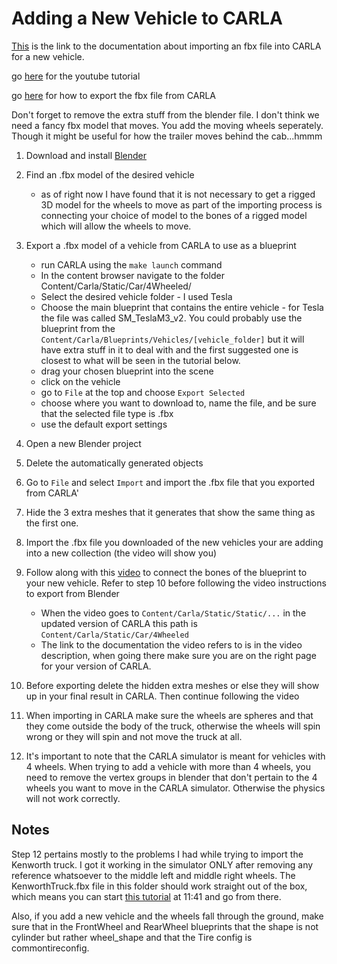 # Adding a New Vehicle to CARLA
[This](https://carla.readthedocs.io/en/0.9.14/tuto_content_authoring_vehicles/) 
is the link to the documentation about importing an fbx file into CARLA for a 
new vehicle.

go [here](https://www.youtube.com/watch?v=0F3ugwkISGk) for the youtube tutorial

go [here](https://forums.unrealengine.com/t/export-fbx-from-ue4/374740/2) for 
how to export the fbx file from CARLA

Don't forget to remove the extra stuff from the blender file.
I don't think we need a fancy fbx model that moves. You add the moving wheels 
seperately. Though it might be useful for how the trailer moves behind the 
cab...hmmm

1. Download and install [Blender](https://www.blender.org/download/)
2. Find an .fbx model of the desired vehicle
    - as of right now I have found that it is not necessary to get a rigged 
    3D model for the wheels to move as part of the importing process is 
    connecting your choice of model to the bones of a rigged model which will 
    allow the wheels to move.
3. Export a .fbx model of a vehicle from CARLA to use as a blueprint
    - run CARLA using the `make launch` command
    - In the content browser navigate to the folder 
    Content/Carla/Static/Car/4Wheeled/
    - Select the desired vehicle folder - I used Tesla
    - Choose the main blueprint that contains the entire vehicle - for Tesla 
    the file was called SM_TeslaM3_v2. You could probably use the blueprint 
    from the `Content/Carla/Blueprints/Vehicles/[vehicle_folder]` but it will 
    have extra stuff in it to deal with and the first suggested one is closest 
    to what will be seen in the tutorial below.
    - drag your chosen blueprint into the scene
    - click on the vehicle
    - go to `File` at the top and choose `Export Selected`
    - choose where you want to download to, name the file, and be sure that 
    the selected file type is .fbx
    - use the default export settings
4. Open a new Blender project
5. Delete the automatically generated objects
6. Go to `File` and select `Import` and import the .fbx file that you exported 
from CARLA'
7. Hide the 3 extra meshes that it generates that show the same thing as the 
first one.
8. Import the .fbx file you downloaded of the new vehicles your are adding 
into a new collection (the video will show you)
9. Follow along with this [video](https://www.youtube.com/watch?v=0F3ugwkISGk) 
to connect the bones of the blueprint to your new vehicle. Refer to step 10 
before following the video instructions to export from Blender
    - When the video goes to `Content/Carla/Static/Static/...` in the updated 
    version of CARLA this path is `Content/Carla/Static/Car/4Wheeled`
    - The link to the documentation the video refers to is in the video 
    description, when going there make sure you are on the right page for your 
    version of CARLA.
10. Before exporting delete the hidden extra meshes or else they will show up 
in your final result in CARLA. Then continue following the video
11. When importing in CARLA make sure the wheels are spheres and that they come 
outside the body of the truck, otherwise the wheels will spin wrong or they will 
spin and not move the truck at all.

12. It's important to note that the CARLA simulator is meant for vehicles with 
4 wheels. When trying to add a vehicle with more than 4 wheels, you need to 
remove the vertex groups in blender that don't pertain to the 4 wheels you want 
to move in the CARLA simulator. Otherwise the physics will not work correctly.


## Notes
Step 12 pertains mostly to the problems I had while trying to import the 
Kenworth truck. I got it working in the simulator ONLY after removing any 
reference whatsoever to the middle left and middle right wheels. 
The KenworthTruck.fbx file in this folder should work straight out of the box, 
which means you can start 
[this tutorial](https://www.youtube.com/watch?v=0F3ugwkISGk&t=1027s) at 11:41 
and go from there.

Also, if you add a new vehicle and the wheels fall through the ground, make sure
that in the FrontWheel and RearWheel blueprints that the shape is not cylinder
but rather wheel_shape and that the Tire config is commontireconfig.